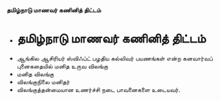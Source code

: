 **தமிழ்நாடு மாணவர் கணினித் திட்டம்**
- # தமிழ்நாடு மாணவர் கணினித் திட்டம்
- ஆங்கில ஆசிரியர் ஸ்விஃப்ட் பழதிய கல்லிவர் பயணங்கள் என்ற கனவார்வப் புனைகதையில் மனித உருவ விலங்கு
- மனித விலங்கு
- விலங்குநிலை மனிதர்
- விலங்குத்தன்மையான உணர்ச்சி நடை பாவனைகளை உடையவர்.

